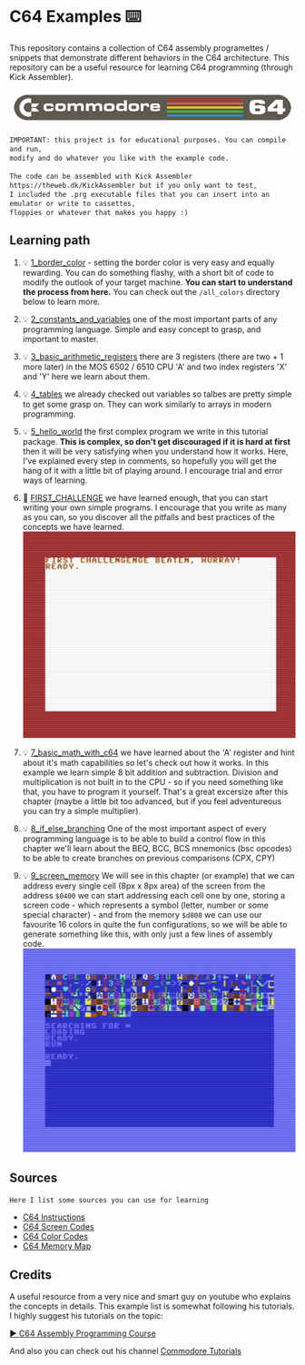 # C64 Examples ⌨️

This repository contains a collection of C64 assembly programettes / snippets that demonstrate different behaviors in the C64 architecture. This repository can be a useful resource for learning C64 programming (through Kick Assembler). 

![image](./res/commodore.png)

```
IMPORTANT: this project is for educational purposes. You can compile and run, 
modify and do whatever you like with the example code.

The code can be assembled with Kick Assembler https://theweb.dk/KickAssembler but if you only want to test,
I included the .prg executable files that you can insert into an emulator or write to cassettes, 
floppies or whatever that makes you happy :)
```
## Learning path
1) 💡 [1_border_color](./01_border_color/) - setting the border color is very easy and equally rewarding. You can do something flashy, with a short bit of code to modify the outlook of your target machine. **You can start to understand the process from here.** You can check out the `/all_colors` directory below to learn more.

2) 💡 [2_constants_and_variables](./02_constants_and_variables/) one of the most important parts of any programming language. Simple and easy concept to grasp, and important to master.

3) 💡 [3_basic_arithmetic_registers](./03_basic_arithmetic_registers/) there are 3 registers (there are two + 1 more later)
 in the MOS 6502 / 6510 CPU 'A' and two index registers 'X' and 'Y' here we learn about them.

4) 💡 [4_tables](./04_tables/) we already checked out variables so talbes are pretty simple to get some grasp on. They can work similarly to arrays in modern programming.

5) 💡 [5_hello_world](./05_hello_world/) the first complex program we write in this tutorial package. 
**This is complex, so don't get discouraged if it is hard at first** then it will be very satisfying when 
you understand how it works. Here, I've explained every step in comments, so hopefully you will get the hang 
of it with a little bit of playing around. I encourage trial and error ways of learning. 

6) 🏁 [FIRST_CHALLENGE](./06_FIRST_CHALLENGE/) we have learned enough, that you can start writing your own simple programs. 
I encourage that you write as many as you can, so you discover all the pitfalls and best practices of the concepts we have learned.
 ![image](./res/challenge-1-solution.png)

7) 💡 [7_basic_math_with_c64](./07_basic_math_with_c64/) we have learned about the 'A' 
register and hint about it's math capabilities so let's check out how it works. 
In this example we learn simple 8 bit addition and subtraction. Division
and multiplication is not built in to the CPU - so if you need something like 
that, you have to program it yourself. That's a great excersize after this
chapter (maybe a little bit too advanced, but if you feel adventureous you can
try a simple multiplier). 

8) 💡 [8_if_else_branching](./08_if_else_branching/) One of the most important aspect of every programming language is to be able to build a control flow
in this chapter we'll learn about the BEQ, BCC, BCS mnemonics (bsc opcodes) to be able to create branches on previous comparisons (CPX, CPY)

9) 💡 [9_screen_memory](./09_screen_memory/) We will see in this chapter (or example) that we can address every single cell (8px x 8px area) of the screen
from the address `$0400` we can start addressing each cell one by one, storing
a screen code - which represents a symbol (letter, number or some special character) -
and from the memory `$d800` we can use our favourite 16 colors in quite the
fun configurations, so we will be able to generate something like this, with
only just a few lines of assembly code. ![image](./res/screen-color-text-demo.png)

## Sources
`Here I list some sources you can use for learning`

- [C64 Instructions](https://c64os.com/post/6502instructions)
- [C64 Screen Codes](https://sta.c64.org/cbm64scr.html)
- [C64 Color Codes](https://sta.c64.org/cbm64col.html)
- [C64 Memory Map](https://sta.c64.org/cbm64mem.html)

## Credits

A useful resource from a very nice and smart guy on youtube who explains the concepts
in details. This example list is somewhat following his tutorials. 
I highly suggest his tutorials on the topic:

[▶️ C64 Assembly Programming Course](https://youtube.com/playlist?list=PLU1o_YShTPgoA7_nZ0PutqaPDsitA5RvV&si=jpkUdWcX8eb1PapG)

And also you can check out his channel [Commodore Tutorials](https://www.youtube.com/@board-b-tutorials/featured)